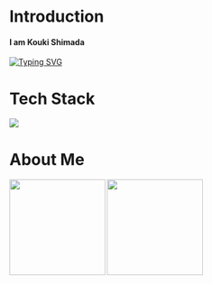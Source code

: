 # Introduction

#### I am Kouki Shimada

[![Typing SVG](https://readme-typing-svg.demolab.com?font=Fira+Code&pause=1000&color=00F7FF&width=435&lines=I'm+a+Frontend+Developer;I+❤️+React%2C+JS+%26+Vite;Learning+Java+%26+Backend+Too)](https://git.io/typing-svg)

# Tech Stack

![](https://skillicons.dev/icons?i=html,css,js,typescript,php,java,flutter)

# About Me

<a href="https://github.com/tocoteron">
  <img align="left" height="170px" src="https://github-readme-stats.vercel.app/api?username=tocoteron&count_private=true&show_icons=true&theme=dracula" />
</a>
<a href="https://github.com/tocoteron">
  <img align="left" height="170px" src="https://github-readme-stats.vercel.app/api/top-langs/?username=tocoteron&layout=compact&theme=dracula" />
</a>

<!--
**kouki0318/kouki0318** is a ✨ _special_ ✨ repository because its `README.md` (this file) appears on your GitHub profile.

Here are some ideas to get you started:

- 🔭 I’m currently working on ...
- 🌱 I’m currently learning ...
- 👯 I’m looking to collaborate on ...
- 🤔 I’m looking for help with ...
- 💬 Ask me about ...
- 📫 How to reach me: ...
- 😄 Pronouns: ...
- ⚡ Fun fact: ...
-->
